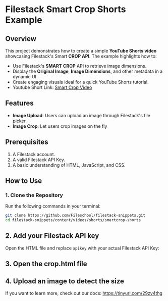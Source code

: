 # Filestack Smart Crop Shorts Example

## Overview

This project demonstrates how to create a simple **YouTube Shorts video** showcasing Filestack's Smart **CROP API**. The example highlights how to:

- Use Filestack's **SMART** **CROP** API to retrieve image dimensions.
- Display the **Original Image**, **Image Dimensions**, and other metadata in a dynamic UI.
- Create engaging visuals ideal for a quick YouTube Shorts tutorial.
- Youtube Short Link: [Smart Crop Video](https://www.youtube.com/shorts/DPOIFs3ADFc)

## Features

- **Image Upload**: Users can upload an image through Filestack's file picker.
- **Image Crop**: Let users crop images on the fly

## Prerequisites

1. A Filestack account.
2. A valid Filestack API Key.
3. A basic understanding of HTML, JavaScript, and CSS.

## How to Use

### 1. Clone the Repository

Run the following commands in your terminal:

```bash
git clone https://github.com/Fileschool/filestack-snippets.git
cd filestack-snippets/content/videos/shorts/smartcrop-shorts
```

## 2. Add your Filestack API key

Open the HTML file and replace `apikey` with your actual Filestack API Key:

## 3. Open the crop.html file

## 4. Upload an image to detect the size

If you want to learn more, check out our docs: https://tinyurl.com/29zv4thg
